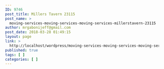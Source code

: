 ```yaml
---
ID: 9746
post_title: Millers Tavern 23115
post_name: >
  moving-services-moving-services-moving-services-millerstavern-23115
author: mrgabonijeff@gmail.com
post_date: 2018-03-28 01:49:15
layout: page
link: >
  http://localhost/wordpress/moving-services-moving-services-moving-services-millerstavern-23115/
published: true
tags: [ ]
categories: [ ]
---
```

